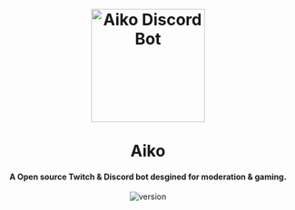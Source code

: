 <h1 align="center">
    <br>
    <a herf=""><img src="https://cdn.discordapp.com/avatars/769071220632977438/3821259510b8ae8c95253db18446ffe4.png?size=256" alt="Aiko Discord Bot" width="200"></a>
    <br>
    <br>
    Aiko
    <br>
</h1>

<h4 align="center">A Open source Twitch & Discord bot desgined for moderation & gaming.</h4>

<p align="center"> 
        <img src="https://img.shields.io/github/package-json/v/Supesu/Aiko/master?label=Version&style=flat-square" alt="version">
</p>

